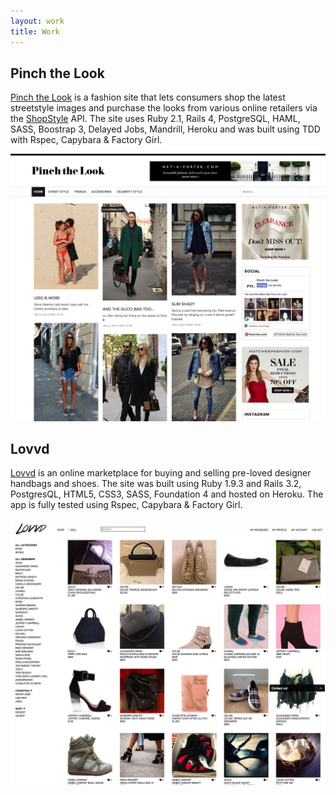 ```yaml
---
layout: work
title: Work
---
```


## Pinch the Look

[Pinch the Look][2] is a fashion site that lets consumers shop the latest
streetstyle images and purchase the looks from various online retailers via
the [ShopStyle](https://shopsense.shopstyle.com) API. The site uses Ruby 2.1, Rails 4, PostgreSQL, HAML, SASS, Boostrap 3, Delayed Jobs, Mandrill, 
Heroku and was built using TDD with Rspec, Capybara & Factory Girl.

[![Alt Pinch the Look screenshot][1]][2]

  [1]: /assets/images/ptl-screenshot.png
  [2]: http://www.pinchthelook.com

## Lovvd

[Lovvd][4] is an online marketplace for buying and selling pre-loved designer
handbags and shoes. The site was built using Ruby 1.9.3 and Rails 3.2,
PostgresQL, HTML5, CSS3, SASS, Foundation 4 and hosted on Heroku. The app is
fully tested using Rspec, Capybara & Factory Girl.

[![Alt Lovvd screenshot][3]][4]

  [3]: /assets/images/lovvd-screenshot.png
  [4]: http://www.lovvd.com
